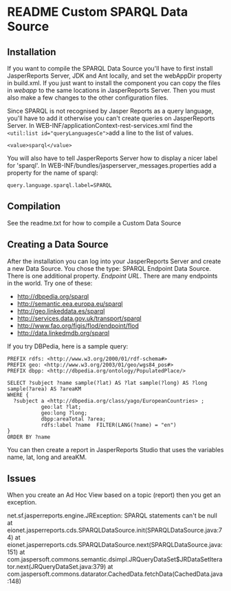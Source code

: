 # README Custom SPARQL Data Source

## Installation
If you want to compile the SPARQL Data Source you'll have to first install JasperReports Server, JDK and Ant locally, and set the webAppDir property in build.xml. If you just want to install the component you can copy the files in *webapp* to the same locations in JasperReports Server. Then you must also make a few changes to the other configuration files.

Since SPARQL is not recognised by Jasper Reports as a query language, you'll have to add it otherwise you can't create queries on JasperReports Server. In WEB-INF/applicationContext-rest-services.xml find the `<util:list id="queryLanguagesCe">`add a line to the list of values.
```
<value>sparql</value>
```
You will also have to tell JasperReports Server how to display a nicer label for 'sparql'. In WEB-INF/bundles/jasperserver_messages.properties add a property for the name of sparql:
```
query.language.sparql.label=SPARQL
```

## Compilation

See the readme.txt for how to compile a Custom Data Source

## Creating a Data Source

After the installation you can log into your JasperReports Server and create a new Data Source. You chose the type: SPARQL Endpoint Data Source. There is one additional property. *Endpoint URL*. There are many endpoints in the world. Try one of these:

* http://dbpedia.org/sparql
* http://semantic.eea.europa.eu/sparql
* http://geo.linkeddata.es/sparql
* http://services.data.gov.uk/transport/sparql
* http://www.fao.org/figis/flod/endpoint/flod
* http://data.linkedmdb.org/sparql

If you try DBPedia, here is a sample query:

```
PREFIX rdfs: <http://www.w3.org/2000/01/rdf-schema#>
PREFIX geo: <http://www.w3.org/2003/01/geo/wgs84_pos#>
PREFIX dbpp: <http://dbpedia.org/ontology/PopulatedPlace/>

SELECT ?subject ?name sample(?lat) AS ?lat sample(?long) AS ?long sample(?area) AS ?areaKM
WHERE {
  ?subject a <http://dbpedia.org/class/yago/EuropeanCountries> ;
           geo:lat ?lat;
           geo:long ?long;
           dbpp:areaTotal ?area;
           rdfs:label ?name  FILTER(LANG(?name) = "en")
}
ORDER BY ?name
```

You can then create a report in JasperReports Studio that uses the variables name, lat, long and areaKM.

## Issues

When you create an Ad Hoc View based on a topic (report) then you get an exception.

net.sf.jasperreports.engine.JRException: SPARQL statements can't be null
    at eionet.jasperreports.cds.SPARQLDataSource.init(SPARQLDataSource.java:74)
    at eionet.jasperreports.cds.SPARQLDataSource.next(SPARQLDataSource.java:151)
    at com.jaspersoft.commons.semantic.dsimpl.JRQueryDataSet$JRDataSetIterator.next(JRQueryDataSet.java:379)
    at com.jaspersoft.commons.datarator.CachedData.fetchData(CachedData.java:148)
